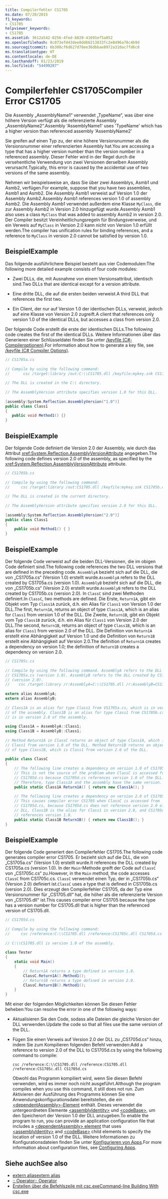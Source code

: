 ```yaml
---
title: Compilerfehler CS1705
ms.date: 07/20/2015
f1_keywords:
- CS1705
helpviewer_keywords:
- CS1705
ms.assetid: 3612a542-0256-4fed-b020-41691ef5a052
ms.openlocfilehash: 8c073efd43dee0dd66213833fc2e8496a78c4b9d
ms.sourcegitcommit: 6b308cf6d627d78ee36dbbae8972a310ac7fd6c8
ms.translationtype: HT
ms.contentlocale: de-DE
ms.lasthandoff: 01/23/2019
ms.locfileid: "54499287"
---
```

# <a name="compiler-error-cs1705"></a><span data-ttu-id="bc39e-102">Compilerfehler CS1705</span><span class="sxs-lookup"><span data-stu-id="bc39e-102">Compiler Error CS1705</span></span>
<span data-ttu-id="bc39e-103">Die Assembly „AssemblyName1“ verwendet „TypeName“, was über eine höhere Version verfügt als die referenzierte Assembly „AssemblyName2“.</span><span class="sxs-lookup"><span data-stu-id="bc39e-103">Assembly 'AssemblyName1' uses 'TypeName' which has a higher version than referenced assembly 'AssemblyName2'</span></span>  
  
 <span data-ttu-id="bc39e-104">Sie greifen auf einen Typ zu, der eine höhere Versionsnummer als die Versionsnummer einer referenzierten Assembly hat.</span><span class="sxs-lookup"><span data-stu-id="bc39e-104">You are accessing a type that has a higher version number than the version number in a referenced assembly.</span></span> <span data-ttu-id="bc39e-105">Dieser Fehler wird in der Regel durch die versehentliche Verwendung von zwei Versionen derselben Assembly verursacht.</span><span class="sxs-lookup"><span data-stu-id="bc39e-105">Typically, this error is caused by the accidental use of two versions of the same assembly.</span></span>  
  
 <span data-ttu-id="bc39e-106">Nehmen wir beispielsweise an, dass Sie über zwei Assemblys, Asmb1 und Asmb2, verfügen.</span><span class="sxs-lookup"><span data-stu-id="bc39e-106">For example, suppose that you have two assemblies, Asmb1 and Asmb2.</span></span> <span data-ttu-id="bc39e-107">Die Assembly Asmb1 verweist auf Version 1.0 der Assembly Asmb2.</span><span class="sxs-lookup"><span data-stu-id="bc39e-107">Assembly Asmb1 references version 1.0 of assembly Asmb2.</span></span> <span data-ttu-id="bc39e-108">Die Assembly Asmb1 verwendet außerdem eine Klasse `MyClass`, die zur Assembly Asmb2 in Version 2.0 hinzugefügt wurde.</span><span class="sxs-lookup"><span data-stu-id="bc39e-108">Assembly Asmb1 also uses a class `MyClass` that was added to assembly Asmb2 in version 2.0.</span></span> <span data-ttu-id="bc39e-109">Der Compiler besitzt Vereinheitlichungsregeln für Bindungsverweise, und ein Verweis auf `MyClass` in Version 2.0 kann nicht von Version 1.0 erfüllt werden.</span><span class="sxs-lookup"><span data-stu-id="bc39e-109">The compiler has unification rules for binding references, and a reference to `MyClass` in version 2.0 cannot be satisfied by version 1.0.</span></span>  
  
## <a name="example"></a><span data-ttu-id="bc39e-110">Beispiel</span><span class="sxs-lookup"><span data-stu-id="bc39e-110">Example</span></span>  
 <span data-ttu-id="bc39e-111">Das folgende ausführlichere Beispiel besteht aus vier Codemodulen:</span><span class="sxs-lookup"><span data-stu-id="bc39e-111">The following more detailed example consists of four code modules:</span></span>  
  
-   <span data-ttu-id="bc39e-112">Zwei DLLs, die, mit Ausnahme von einem Versionsattribut, identisch sind.</span><span class="sxs-lookup"><span data-stu-id="bc39e-112">Two DLLs that are identical except for a version attribute.</span></span>  
  
-   <span data-ttu-id="bc39e-113">Eine dritte DLL, die auf die ersten beiden verweist.</span><span class="sxs-lookup"><span data-stu-id="bc39e-113">A third DLL that references the first two.</span></span>  
  
-   <span data-ttu-id="bc39e-114">Ein Client, der nur auf Version 1.0 der identischen DLLs, verweist, jedoch auf eine Klasse von Version 2.0 zugreift.</span><span class="sxs-lookup"><span data-stu-id="bc39e-114">A client that references only version 1.0 of the identical DLLs, but accesses a class from version 2.0.</span></span>  
  
 <span data-ttu-id="bc39e-115">Der folgende Code erstellt die erste der identischen DLLs.</span><span class="sxs-lookup"><span data-stu-id="bc39e-115">The following code creates the first of the identical DLLs.</span></span> <span data-ttu-id="bc39e-116">Weitere Informationen über das Generieren einer Schlüsseldatei finden Sie unter [/keyfile (C#-Compileroptionen)](../../../csharp/language-reference/compiler-options/keyfile-compiler-option.md).</span><span class="sxs-lookup"><span data-stu-id="bc39e-116">For information about how to generate a key file, see [/keyfile (C# Compiler Options)](../../../csharp/language-reference/compiler-options/keyfile-compiler-option.md).</span></span>  
  
```csharp  
// CS1705a.cs  
  
// Compile by using the following command:   
//      csc /target:library /out:C:\\CS1705.dll /keyfile:mykey.snk CS1705a.cs  
  
// The DLL is created in the C:\ directory.  
  
// The AssemblyVersion attribute specifies version 1.0 for this DLL.  
  
[assembly:System.Reflection.AssemblyVersion("1.0")]  
public class Class1   
{  
   public void Method1() {}  
}  
```  
  
## <a name="example"></a><span data-ttu-id="bc39e-117">Beispiel</span><span class="sxs-lookup"><span data-stu-id="bc39e-117">Example</span></span>  
 <span data-ttu-id="bc39e-118">Der folgende Code definiert die Version 2.0 der Assembly, wie durch das Attribut <xref:System.Reflection.AssemblyVersionAttribute> angegeben.</span><span class="sxs-lookup"><span data-stu-id="bc39e-118">The following code defines version 2.0 of the assembly, as specified by the <xref:System.Reflection.AssemblyVersionAttribute> attribute.</span></span>  
  
```csharp  
// CS1705b.cs  
  
// Compile by using the following command:   
//     csc /target:library /out:CS1705.dll /keyfile:mykey.snk CS1705b.cs  
  
// The DLL is created in the current directory.  
  
// The AssemblyVersion attribute specifies version 2.0 for this DLL.  
  
[assembly:System.Reflection.AssemblyVersion("2.0")]  
public class Class1  
{  
    public void Method1() { }  
}  
```  
  
## <a name="example"></a><span data-ttu-id="bc39e-119">Beispiel</span><span class="sxs-lookup"><span data-stu-id="bc39e-119">Example</span></span>  
 <span data-ttu-id="bc39e-120">Der folgende Code verweist auf die beiden DLL-Versionen, die im obigen Code definiert sind.</span><span class="sxs-lookup"><span data-stu-id="bc39e-120">The following code references the two DLL versions that are defined in the preceding code.</span></span> <span data-ttu-id="bc39e-121">`AssemblyA` bezieht sich auf die DLL, die von „CS1705a.cs“ (Version 1.0) erstellt wurde.</span><span class="sxs-lookup"><span data-stu-id="bc39e-121">`AssemblyA` refers to the DLL created by CS1705a.cs (version 1.0).</span></span> <span data-ttu-id="bc39e-122">`AssemblyB` bezieht sich auf die DLL, die von „CS1705b.cs“ (Version 2.0) erstellt wurde.</span><span class="sxs-lookup"><span data-stu-id="bc39e-122">`AssemblyB` refers to the DLL created by CS1705b.cs (version 2.0).</span></span> <span data-ttu-id="bc39e-123">In `ClassC` sind zwei Methoden definiert.</span><span class="sxs-lookup"><span data-stu-id="bc39e-123">In `ClassC`, two methods are defined.</span></span> <span data-ttu-id="bc39e-124">Die Erste, `Return1A`, gibt ein Objekt vom Typ `Class1A` zurück, d.h. ein Alias für `Class1` von Version 1.0 der DLL.</span><span class="sxs-lookup"><span data-stu-id="bc39e-124">The first, `Return1A`, returns an object of type `Class1A`, which is an alias for `Class1` from version 1.0 of the DLL.</span></span> <span data-ttu-id="bc39e-125">Die Zweite, `Return1B`, gibt ein Objekt vom Typ `Class1B` zurück, d.h. ein Alias für `Class1` von Version 2.0 der DLL.</span><span class="sxs-lookup"><span data-stu-id="bc39e-125">The second, `Return1B`, returns an object of type `Class1B`, which is an alias for `Class1` from version 2.0 of the DLL.</span></span> <span data-ttu-id="bc39e-126">Die Definition von `Return1A` erstellt eine Abhängigkeit auf Version 1.0 und die Definition von `Return1B` erstellt eine Abhängigkeit auf Version 2.0.</span><span class="sxs-lookup"><span data-stu-id="bc39e-126">The definition of `Return1A` creates a dependency on version 1.0; the definition of `Return1B` creates a dependency on version 2.0.</span></span>  
  
```csharp  
// CS1705c.cs  
  
// Compile by using the following command. AssemblyA refers to the DLL created by  
// CS1705a.cs (version 1.0). AssemblyB refers to the DLL created by CS1705b.cs  
// (version 2.0).  
//    csc /target:library /r:AssemblyA=C:\\CS1705.dll /r:AssemblyB=CS1705.dll CS1705c.cs  
  
extern alias AssemblyA;  
extern alias AssemblyB;  
  
// Class1A is an alias for type Class1 from VS1705a.cs, which is in version 1.0   
// of the assembly. Class1B is an alias for type Class1 from CS1705b.cs, which  
// is in version 2.0 of the assembly.  
  
using Class1A = AssemblyA::Class1;  
using Class1B = AssemblyB::Class1;  
  
// Method Return1A in ClassC returns an object of type Class1A, which is  
// Class1 from version 1.0 of the DLL. Method Return1B returns an object  
// of type Class1B, which is Class1 from version 2.0 of the DLL.  
  
public class ClassC  
{  
    // The following line creates a dependency on version 1.0 of CS1705.dll.  
    // This is not the source of the problem when ClassC is accessed from  
    // CS1705d.cs because CS1705d.cs references version 1.0 of the DLL.   
    // Therefore, type Class1A and the assembly have the same version.  
    public static Class1A Return1A() { return new Class1A(); }  
  
    // The following line creates a dependency on version 2.0 of CS1705.dll.  
    // This causes compiler error CS1705 when ClassC is accessed from     
    // CS1705d.cs, because CS1705d.cs does not reference version 2.0 of the   
    // DLL. Class1B is the alias for Class1 in version 2.0, and CS1705d.cs   
    // references version 1.0.  
    public static Class1B Return1B() { return new Class1B(); }  
}  
```  
  
## <a name="example"></a><span data-ttu-id="bc39e-127">Beispiel</span><span class="sxs-lookup"><span data-stu-id="bc39e-127">Example</span></span>  
 <span data-ttu-id="bc39e-128">Der folgende Code generiert den Compilerfehler CS1705.</span><span class="sxs-lookup"><span data-stu-id="bc39e-128">The following code generates compiler error CS1705.</span></span> <span data-ttu-id="bc39e-129">Er bezieht sich auf die DLL, die von „CS1705a.cs“ (Version 1.0) erstellt wurde.</span><span class="sxs-lookup"><span data-stu-id="bc39e-129">It references the DLL created by CS1705a.cs (version 1.0).</span></span> <span data-ttu-id="bc39e-130">In der `Main`-Methode greift der Code auf `ClassC` von „CS1705c.cs“ zu.</span><span class="sxs-lookup"><span data-stu-id="bc39e-130">However, in the `Main` method, the code accesses `ClassC` from CS1705c.cs.</span></span> <span data-ttu-id="bc39e-131">`ClassC` verwendet einen Typ, der in „CS1705b.cs“ (Version 2.0) definiert ist.</span><span class="sxs-lookup"><span data-stu-id="bc39e-131">`ClassC` uses a type that is defined in CS1705b.cs (version 2.0).</span></span> <span data-ttu-id="bc39e-132">Dies erzeugt den Compilerfehler CS1705, da der Typ eine Versionsnummer für „CS1705.dll“ hat, die höher als die referenzierte Version von „CS1705.dll“ ist.</span><span class="sxs-lookup"><span data-stu-id="bc39e-132">This causes compiler error CS1705 because the type has a version number for CS1705.dll that is higher than the referenced version of CS1705.dll.</span></span>  
  
```csharp  
// CS1705d.cs  
  
// Compile by using the following command:  
//     csc /reference:C:\\CS1705.dll /reference:CS1705c.dll CS1705d.cs  
  
// C:\\CS1705.dll is version 1.0 of the assembly.  
  
class Tester   
{  
    static void Main()  
    {  
        // Return1A returns a type defined in version 1.0.  
        ClassC.Return1A().Method1();  
        // Return1B returns a type defined in version 2.0.  
        ClassC.Return1B().Method1();  
    }  
}  
```  
  
 <span data-ttu-id="bc39e-133">Mit einer der folgenden Möglichkeiten können Sie diesen Fehler beheben:</span><span class="sxs-lookup"><span data-stu-id="bc39e-133">You can resolve the error in one of the following ways:</span></span>  
  
-   <span data-ttu-id="bc39e-134">Aktualisieren Sie den Code, sodass alle Dateien die gleiche Version der DLL verwenden.</span><span class="sxs-lookup"><span data-stu-id="bc39e-134">Update the code so that all files use the same version of the DLL.</span></span>  
  
-   <span data-ttu-id="bc39e-135">Fügen Sie einen Verweis auf Version 2.0 der DLL zu „CS1705d.cs“ hinzu, indem Sie zum Kompilieren folgenden Befehl verwenden:</span><span class="sxs-lookup"><span data-stu-id="bc39e-135">Add a reference to version 2.0 of the DLL to CS1705d.cs by using the following command to compile:</span></span>  
  
     `csc /reference:C:\\CS1705.dll /reference:CS1705.dll /reference:CS1705c.dll CS1705d.cs`  
  
     <span data-ttu-id="bc39e-136">Obwohl das Programm kompiliert wird, wenn Sie diesen Befehl verwenden, wird es immer noch nicht ausgeführt.</span><span class="sxs-lookup"><span data-stu-id="bc39e-136">Although the program compiles when you use this command, it still does not run.</span></span> <span data-ttu-id="bc39e-137">Zum Aktivieren der Ausführung des Programms können Sie eine Anwendungskonfigurationsdatei bereitstellen, die ein [\<dependentAssembly>-Element](../../../framework/configure-apps/file-schema/runtime/dependentassembly-element.md) enthält. Dieses verwendet die untergeordneten Elemente [\<assemblyIdentity>](../../../framework/configure-apps/file-schema/runtime/assemblyidentity-element-for-runtime.md) und [\<codeBase>](../../../framework/configure-apps/file-schema/runtime/codebase-element.md), um den Speicherort der Version 1.0 der DLL anzugeben.</span><span class="sxs-lookup"><span data-stu-id="bc39e-137">To enable the program to run, you can provide an application configuration file that includes a [\<dependentAssembly> element](../../../framework/configure-apps/file-schema/runtime/dependentassembly-element.md) that uses [\<assemblyIdentity>](../../../framework/configure-apps/file-schema/runtime/assemblyidentity-element-for-runtime.md) and [\<codeBase>](../../../framework/configure-apps/file-schema/runtime/codebase-element.md) child elements to specify the location of version 1.0 of the DLL.</span></span> <span data-ttu-id="bc39e-138">Weitere Informationen zu Konfigurationsdateien finden Sie unter [Konfigurieren von Apps](../../../framework/configure-apps/index.md).</span><span class="sxs-lookup"><span data-stu-id="bc39e-138">For more information about configuration files, see [Configuring Apps](../../../framework/configure-apps/index.md).</span></span>  
  
## <a name="see-also"></a><span data-ttu-id="bc39e-139">Siehe auch</span><span class="sxs-lookup"><span data-stu-id="bc39e-139">See also</span></span>

- [<span data-ttu-id="bc39e-140">extern alias</span><span class="sxs-lookup"><span data-stu-id="bc39e-140">extern alias</span></span>](../../../csharp/language-reference/keywords/extern-alias.md)
- [<span data-ttu-id="bc39e-141">:: Operator</span><span class="sxs-lookup"><span data-stu-id="bc39e-141">:: Operator</span></span>](../../../csharp/language-reference/operators/namespace-alias-qualifer.md)
- [<span data-ttu-id="bc39e-142">Erstellen über die Befehlszeile mit csc.exe</span><span class="sxs-lookup"><span data-stu-id="bc39e-142">Command-line Building With csc.exe</span></span>](../../../csharp/language-reference/compiler-options/command-line-building-with-csc-exe.md)
